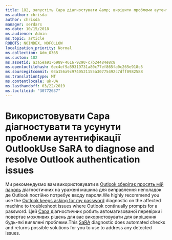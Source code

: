 ```yaml
---
title: 182, запустіть Сара діагностувати &amp; вирішити проблеми аутентифікації Outlook
ms.author: chrisda
author: chrisda
manager: serdars
ms.date: 10/15/2018
ms.audience: Admin
ms.topic: article
ROBOTS: NOINDEX, NOFOLLOW
localization_priority: Normal
ms.collection: Adm_O365
ms.custom: 182
ms.assetid: a3a5ea91-6989-4616-9290-c7b24484e8c8
ms.openlocfilehash: 6ec4ef9a59319731a80c77ef865fa0c265e918c5
ms.sourcegitcommit: 03a156a9c9740521155a30775492c7dff0982588
ms.translationtype: MT
ms.contentlocale: uk-UA
ms.lasthandoff: 03/22/2019
ms.locfileid: "30772637"
---
```

# <a name="use-sara-to-diagnose-and-resolve-outlook-authentication-issues"></a><span data-ttu-id="205f1-102">Використовувати Сара діагностувати та усунути проблеми аутентифікації Outlook</span><span class="sxs-lookup"><span data-stu-id="205f1-102">Use SaRA to diagnose and resolve Outlook authentication issues</span></span>

<span data-ttu-id="205f1-103">Ми рекомендуємо вам використовувати в [Outlook зберігає просять мій пароль](https://aka.ms/SaRA-OutlookPwdPrompt) діагностичних на уражені машина для виправлення неполадок де Outlook постійно потребує вводу пароля.</span><span class="sxs-lookup"><span data-stu-id="205f1-103">We highly recommend you use the [Outlook keeps asking for my password](https://aka.ms/SaRA-OutlookPwdPrompt) diagnostic on the affected machine to troubleshoot issues where Outlook continually prompts for a password.</span></span> <span data-ttu-id="205f1-104">Цей [Сара](https://diagnostics.office.com/#/) діагностичних робить автоматизованої перевірки і повертає можливих рішень для вас використовувати для вирішення будь-які виявлені проблеми.</span><span class="sxs-lookup"><span data-stu-id="205f1-104">This [SaRA](https://diagnostics.office.com/#/) diagnostic does automated checks and returns possible solutions for you to use to address any detected issues.</span></span> 
  

